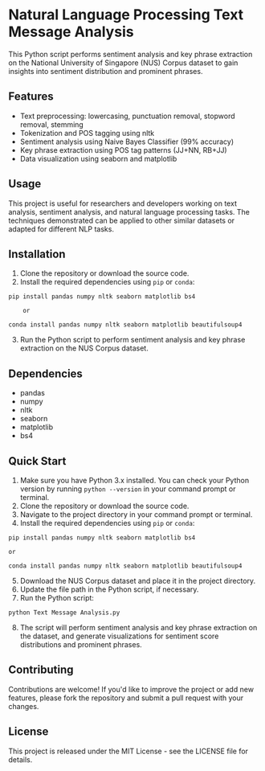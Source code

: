 # Natural Language Processing Text Message Analysis

This Python script performs sentiment analysis and key phrase extraction on the National University of Singapore (NUS) Corpus dataset to gain insights into sentiment distribution and prominent phrases.

## Features

- Text preprocessing: lowercasing, punctuation removal, stopword removal, stemming
- Tokenization and POS tagging using nltk
- Sentiment analysis using Naive Bayes Classifier (99% accuracy)
- Key phrase extraction using POS tag patterns (JJ+NN, RB+JJ)
- Data visualization using seaborn and matplotlib

## Usage

This project is useful for researchers and developers working on text analysis, sentiment analysis, and natural language processing tasks. The techniques demonstrated can be applied to other similar datasets or adapted for different NLP tasks.

## Installation

1. Clone the repository or download the source code.
2. Install the required dependencies using `pip` or `conda`:
```
pip install pandas numpy nltk seaborn matplotlib bs4
```

        or
    
```
conda install pandas numpy nltk seaborn matplotlib beautifulsoup4
```
3. Run the Python script to perform sentiment analysis and key phrase extraction on the NUS Corpus dataset.

## Dependencies

- pandas
- numpy
- nltk
- seaborn
- matplotlib
- bs4

## Quick Start
1. Make sure you have Python 3.x installed. You can check your Python version by running `python --version` in your command prompt or terminal.
2. Clone the repository or download the source code.
3. Navigate to the project directory in your command prompt or terminal.
4. Install the required dependencies using `pip` or `conda`:
```
pip install pandas numpy nltk seaborn matplotlib bs4
```
    or
```
conda install pandas numpy nltk seaborn matplotlib beautifulsoup4
```
5. Download the NUS Corpus dataset and place it in the project directory.
6. Update the file path in the Python script, if necessary.
7. Run the Python script:
```
python Text Message Analysis.py
```
8. The script will perform sentiment analysis and key phrase extraction on the dataset, and generate visualizations for sentiment score distributions and prominent phrases.

## Contributing
Contributions are welcome! If you'd like to improve the project or add new features, please fork the repository and submit a pull request with your changes.

## License
This project is released under the MIT License - see the LICENSE file for details.

